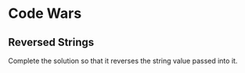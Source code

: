 # Code Wars

## Reversed Strings

Complete the solution so that it reverses the string value passed into it.